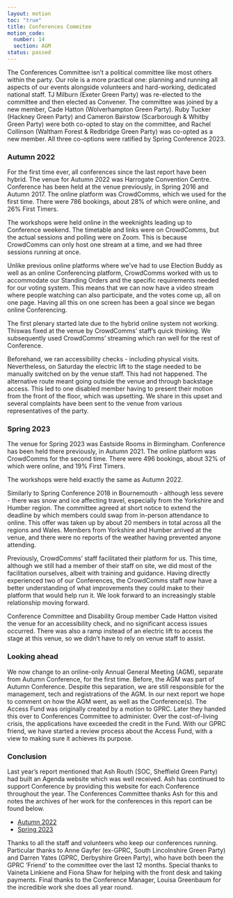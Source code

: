 ```yaml
---
layout: motion
toc: "true"
title: Conferences Commitee
motion_code:
  number: 14
  section: AGM
status: passed
---
```

The Conferences Committee isn’t a political committee like most others within the party. Our role is a more practical one: planning and running all aspects of our events alongside volunteers and hard-working, dedicated national staff. TJ Milburn (Exeter Green Party) was re-elected to the committee and then elected as Convener. The committee was joined by a new member, Cade Hatton (Wolverhampton Green Party). Ruby Tucker (Hackney Green Party) and Cameron Bairstow (Scarborough & Whitby Green Party) were both co-opted to stay on the committee, and Rachel Collinson (Waltham Forest & Redbridge Green Party) was co-opted as a new member. All three co-options were ratified by Spring Conference 2023.

### Autumn 2022
For the first time ever, all conferences since the last report have been hybrid. The venue for Autumn 2022 was Harrogate Convention Centre. Conference has been held at the venue previously, in Spring 2016 and Autumn 2017. The online platform was CrowdComms, which we used for the first time. There were 786 bookings, about 28% of which were online, and 26% First Timers.

The workshops were held online in the weeknights leading up to Conference weekend. The timetable and links were on CrowdComms, but the actual sessions and polling were on Zoom. This is because CrowdComms can only host one stream at a time, and we had three sessions running at once.

Unlike previous online platforms where we’ve had to use Election Buddy as well as an online Conferencing platform, CrowdComms worked with us to accommodate our Standing Orders and the specific requirements needed for our voting system. This means that we can now have a video stream where people watching can also participate, and the votes come up, all on one page. Having all this on one screen has been a goal since we began online Conferencing.

The first plenary started late due to the hybrid online system not working.  Thiswas fixed at the venue by CrowdComms’ staff’s quick thinking. We subsequently used CrowdComms’ streaming which ran well for the rest of Conference.

Beforehand, we ran accessibility checks - including physical visits. Nevertheless, on Saturday the electric lift to the stage needed to be manually switched on by the venue staff. This had not happened. The alternative route meant going outside the venue and through backstage access. This led to one disabled member having to present their motion from the front of the floor, which was upsetting. We share in this upset and several complaints have been sent to the venue from various representatives of the party.

### Spring 2023
The venue for Spring 2023 was Eastside Rooms in Birmingham. Conference has been held there previously, in Autumn 2021. The online platform was CrowdComms for the second time. There were 496 bookings, about 32% of which were online, and 19% First Timers.

The workshops were held exactly the same as Autumn 2022.

Similarly to Spring Conference 2018 in Bournemouth - although less severe - there was snow and ice affecting travel, especially from the Yorkshire and Humber region. The committee agreed at short notice to extend the deadline by which members could swap from in-person attendance to online. This offer was taken up by about 20 members in total across all the regions and Wales. Members from Yorkshire and Humber arrived at the venue, and there were no reports of the weather having prevented anyone attending.

Previously, CrowdComms’ staff facilitated their platform for us. This time, although we still had a member of their staff on site, we did most of the facilitation ourselves, albeit with training and guidance. Having directly experienced two of our Conferences, the CrowdComms staff now have a better understanding of what improvements they could make to their platform that would help run it. We look forward to an increasingly stable relationship moving forward.

Conference Committee and Disability Group member Cade Hatton visited the venue for an accessibility check, and no significant access issues occurred. There was also a ramp instead of an electric lift to access the stage at this venue, so we didn’t have to rely on venue staff to assist.

### Looking ahead
We now change to an online-only Annual General Meeting (AGM), separate from Autumn Conference, for the first time. Before, the AGM was part of Autumn Conference. Despite this separation, we are still responsible for the management, tech and registrations of the AGM. In our next report we hope to comment on how the AGM went, as well as the Conference(s).
The Access Fund was originally created by a motion to GPRC. Later they handed this over to Conferences Committee to administer. Over the cost-of-living crisis, the applications have exceeded the credit in the Fund. With our GPRC friend, we have started a review process about the Access Fund, with a view to making sure it achieves its purpose.

### Conclusion
Last year’s report mentioned that Ash Routh (SOC, Sheffield Green Party) had built an Agenda website which was well received. Ash has continued to support Conference by providing this website for each Conference throughout the year. The Conferences Committee thanks Ash for this and notes the archives of her work for the conferences in this report can be found below.

* [Autumn 2022](https://greencoordinate.co.uk/archive/autumn2022)
* [Spring 2023](https://greencoordinate.co.uk/archive/spring2023)

Thanks to all the staff and volunteers who keep our conferences running. Particular thanks to Anne Gayfer (ex-GPRC, South Lincolnshire Green Party) and Darren Yates (GPRC, Derbyshire Green Party), who have both been the GPRC ‘Friend’ to the committee over the last 12 months. Special thanks to Vaineta Linkiene and Fiona Shaw for helping with the front desk and taking payments. Final thanks to the Conference Manager, Louisa Greenbaum for the incredible work she does all year round.  